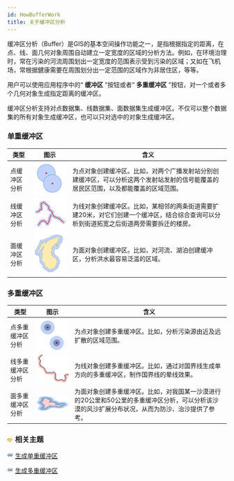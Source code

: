 ```yaml
---
id: HowBufferWork
title: 关于缓冲区分析
---
```

缓冲区分析（Buffer）是GIS的基本空间操作功能之一，是指根据指定的距离，在点、线、面几何对象周围自动建立一定宽度的区域的分析方法。例如，在环境治理时，常在污染的河流周围划出一定宽度的范围表示受到污染的区域；又如在飞机场，常根据健康需要在周围划分出一定范围的区域作为非居住区，等等。

用户可以使用应用程序中的“ **缓冲区** ”按钮或者“ **多重缓冲区** ”按钮，对一个或者多个几何对象生成指定距离的缓冲区。

缓冲区分析支持对点数据集、线数据集、面数据集生成缓冲区。不仅可以整个数据集的所有对象生成缓冲区，也可以只对选中的对象生成缓冲区。

### 单重缓冲区

类型 | 图示 | 含义  
---|---|---  
点缓冲区分析 | ![](img/point_buffer.png) | 为点对象创建缓冲区。比如，对两个广播发射站分别创建缓冲区，可以分析这两个发射站发射的信号能覆盖的居民区范围，以及都能覆盖的区域范围。  
线缓冲区分析 | ![](img/line_buffer.png) | 为线对象创建缓冲区。比如，某相邻的两条街道需要扩建20米，对它们创建一个缓冲区，结合综合查询可以分析到街道拓宽之后街道两旁需要拆迁的楼房。  
面缓冲区分析 | ![](img/pgn_buffer.png) | 为面对象创建缓冲区。比如，对河流、湖泊创建缓冲区，分析洪水最容易泛滥的区域。  
  
### 多重缓冲区

类型 | 图示 | 含义  
---|---|---  
点多重缓冲区分析 | ![](img/point_mutilbuffer.png) | 为点对象创建多重缓冲区。比如，分析污染源由近及远扩散的区域范围。  
线多重缓冲区分析 | ![](img/line_mutilbuffer.png) | 为线对象创建多重缓冲区。比如，通过对国界线生成单方向的多重缓冲区，制作国界线的晕线效果。  
面多重缓冲区分析 | ![](img/pgn_mutilbuffer.png) | 为面对象创建多重缓冲区。比如，对我国某一沙漠进行的20公里和50公里的多重缓冲区分析，可以分析该沙漠的风沙扩展分布状况，从而为防沙、治沙提供了参考。  
  
### ![](../../../img/seealso.png) 相关主题

![](../../../img/smalltitle.png) [生成单重缓冲区](SingleBuffer)

![](../../../img/smalltitle.png) [生成多重缓冲区](MutilBuffer)
